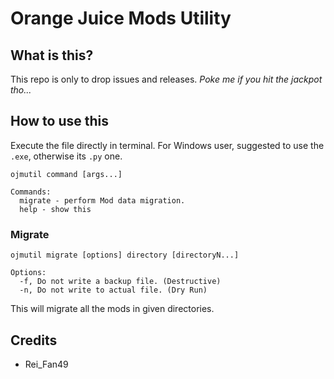# Orange Juice Mods Utility

## What is this?

This repo is only to drop issues and releases. *Poke me if you hit the jackpot tho...*

## How to use this

Execute the file directly in terminal. For Windows user, suggested to use the `.exe`, otherwise its `.py` one.

```
ojmutil command [args...]

Commands:
  migrate - perform Mod data migration.
  help - show this
```

### Migrate

```
ojmutil migrate [options] directory [directoryN...]

Options:
  -f, Do not write a backup file. (Destructive)
  -n, Do not write to actual file. (Dry Run)
```

This will migrate all the mods in given directories.

## Credits

- Rei_Fan49
